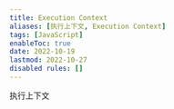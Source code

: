 ```yaml
---
title: Execution Context
aliases: [执行上下文, Execution Context]
tags: [JavaScript]
enableToc: true
date: 2022-10-19
lastmod: 2022-10-27
disabled rules: []
---
```


执行上下文

